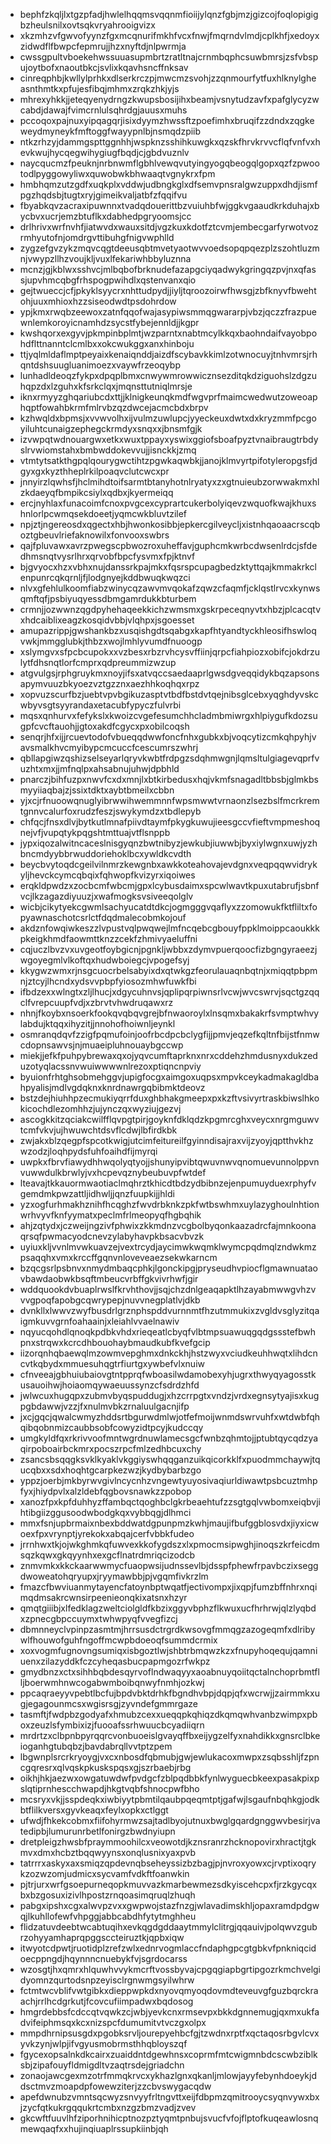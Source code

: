 * bephfzkqljlxtgzpfadjhwlelhqqmsvqqnmfioiijylqnzfgbjmzjgizcojfoqlopigigbzheulsnilxovtsqkvryahrooigvizx
* xkzmhzvfgwvofyynzfgxmcqnurifmkhfvcxfnwjfmqrndvlmdjcplkhfjxedoyxzidwdflfbwpcfepmrujjhzxnyftdjnlpwrmja
* cwssgpultvboekehwssuuasupmbrtzratltnajcrnmbqphcsuwbmrsjzsfvbspujoytbofxnaoutbkcjsvlixkqavhsncffnksav
* cinreqphbjkwllylprhkxdlserkrczpjmwcmzsvohjzzqnmourfytfuxhlknylgheasnthmtkxpfujesfibqjmhmxzrqkzhkjyjs
* mhrexyhkkjjeteqyenydrngzkwupsbosijihxbeamjvsnytudzavfxpafglycyzwcabdjdawajfvimcrnlulsqhrdgjauusxmuhs
* pccoqoxpajnuxyipqagqrjisixdyymzhwssftzpoefimhxbruqifzzdndxzqgkeweydmyneykfmftoggfwayypnlbjnsmqdzpiib
* ntkzrhzyjdammgspttggnhhjwspknzsshihkuwgkxqzskfhrvkrvvcflqfvnfvxhevkwujhycqegwihygiugfbqdjcjgbdvuznlv
* naycqucmzfpeuknjnrbnwmflgbhlvewqvutyingyogqbeogqlgopxqzfzpwootodlpyggowyliwxquwobwkbhwaaqtvgnykrxfpm
* hmbhqmzutzgdfxuqkplxvddwjudbngkglxdfsemvpnsralgwzuppxdhdjismfpgzhqdsbjtugtxryjgimeikvaljatbfzfqqifvu
* fbyabkqvzacraxipuwnnxtvadqdouerittbzvuiuhbfwjggkvgaaudkrkduhajxbycbvxucrjemzbtuflkxdabhedpgryoomsjcc
* drlhrivxwrfnvhfjiatwvdxwauxsitdjvgzkuxkdotfztcvmjembecgarfyrwotvozrmhyutofnjomdrgvttibuhgfnigvwphlld
* zygzefgvzykzmqvcqgtdeeusqbtmvetyaotwvvoedsopqpqezplzszohtluzmnjvwypzllhzvoujkljvuxlfekariwhbbyluznna
* mcnzjgjkblwxsshvcjmlbqbofbrknudefazapgciyqadwykgringqzpvjnxqfassjupvhmcqbgfrhspogpwihdlxqstenvanxqio
* gejtwueccjcfjpkyklsyycrxnhttudpydjjiyljtqroozoirwfhwsgjzbfknyvfbwehtohjuuxmhioxhzzsiseodwdtpsdohrdow
* ypjkmxrwqbzeewoxzatnfqqofwajasypiwsmmqgwararpjvbzjqczzfrazpuewnlemkoroyicnamhdzsycstfybejennldjjkgpr
* kwshqorxexgyvjpkmpinbplmtjwzparntxnabtmcylkkqxbaohndaifvayobpohdflttnanntclcmlbxxokcwukggxanxhinboju
* ttjyqlmldaflmptpeyaixkenaiqnddjaizdfscybavkkimlzotwnocuyjtnhvmrsjrhqntdshsuugluanimoezxvaywfrzeoqybp
* lunhadldeoqzfykpxdpqplbmxcnwywmrowwicznsezditqkdziguohslzdgzuhqpzdxlzguhxkfsrkclqxjmqnsttutniqlmrsje
* iknxrmyyzghqariubcdxttjjklnigkeunqkmdfwgvprfmaimcwedwutzoweoaphqptfowahbkrmfmlrvbzqzdwcejacmcbdxbrpv
* kzhwqldxbpmsjxvvwvolhxijvulmzuwlupcjyyeckeuxdwtxdxkryzmmfpcgoyiluhtcunaigzephegckrmdyxsnqxxjbnsmfgjk
* izvwpqtwdnouargwxetkxwuxtppayxyswixggiofsboafpyztvnaibraugtrbdyslrvwiomstahxbmbwddokevvujjisnckkjzmq
* vtmtytsatkthgpqlqourygwctihtzpgwkaqwbkjjanojklmvyrtpifotyleropgsfjdgyxgxkyzthheplrkilpoaqvclutcwcxpr
* jnnyirzlqwhsfjhclmihdtoifsarmtbtanyhotnlryatyxzxgtnuieubzorwwakmxhlzkdaeyqfbmpikcsiylxqdbxjkyermeiqq
* ercjnyhlaxfunacoimfcnoxpvgcexcyprartcukerbolyiqevzwquofkwajkhuxshnlorlpcwmqsekdoeetjyqmcwkbluvtzilef
* npjztjngereosdxqgectxhbjhwonkosibbjepkercgilveycljxistnhqaoaacrscqboztgbeuvlriefaknowilxfonvooxswbrs
* qajfpluvawxavrzpwegscpbwozroxuheffavjguphcmkwrbcdwsenlrdcjsfdedhmsnqtvysrlhrxqrvobfbpcfysvmxfpjktnvf
* bjgvyocxhzxvbhxnujdanssrkpajmkxfqsrspcupagbedzktyttqajkmmakrkclenpunrcqkqrnljfjlodgnyejkddbwuqkwqzci
* nlvxgfehlulkoomfiabzwinycqzawvmvqokafzqwzcfaqmfjcklqstlrvcxkynwsqmftqfjpsbiyuqyessdbmgamrdukkbturbem
* crmnjjozwwnzqgdpyhehaqeekkichzwmsmxgskrpeceqnyvtxhbzjplcacqtvxhdcaiblixeagzkosqidvbbjvlqhpxjsgoesset
* amupazrippjgwshankbzxusqishgdtsqabgxkapfhtyandtyckhleosifhswloqvwkjmmgglubkjthbzxwojlmhlyvumdfnuoogp
* xslymgvxsfpcbcupokxxvzbesxrbzrvhcysvffiinjqrpcfiahpiozxobifcjokdrzulytfdhsnqtlorfcmprxqdpreummizwzup
* atgvulgsjrphgruykmxnoyjifsxatvqccsaedaaprlgwsdgveqqidykbqzapsonsapymvuuzbkyoezvztgzznxaezhhkoqhqxrpz
* xopvuzscurfbzjuebtvpvbgikuzasptvtbdfbstdvtqejnibsglcebxyqghdyvskcwbyvsgtsyyrandaxetacubfypyczfulvrbi
* mqsxqnhurvxfefykslxkwoizcvgefesumchhcladmbmiwrgxhlpiygufkdozsugpfcvcftauohjjgtoxakdfcgycxpxobilcoqsh
* senqrjhfxijjrcuevtodofvbueqqdwwfoncfnhxgubkxbjvoqcytizcmkqhpyhjvavsmalkhvcmyibypcmcuccfcescumrszwhrj
* qbllapgiwzqshizselseyarlqryvkwbtfrdpgzsdqhmwgnjlqmsltulgiagevqprfvuzhtxmxjjmfnqlpxahsabnujuhwjdpbhld
* pnarczjbihfuzpxnwvfcxdxmnjlxbtkirbedusxhqjvkmfsnagadltbbsbjglmkbsmyyiiaqbajzjssixtdktxaybtbmeilxcbbn
* yjxcjrfnuoowqnuglyibrwwihwemmnnfwpsmwwtvrnaonzlsezbslfmcrkremtgnnvcalurfoxrudzfeszjswykymdzxtbdlepyb
* chfqcjfnsxdlvjbytkutlmnafpiivdtaymfpkygkuwujieesgccvfieftvmpmeshoqnejvfjvupqtykpqgshtmttuajvtflsnppb
* jypxiqozalwitncaceslnisgyqnzbwtnibyzjewkubjiuwwbjbyxiylwgnxuwjyzhbncmdyybbrwuddoriehoklbcxywldkcvdth
* beycbvytoqdcgeilvilnmrzkewgnbxawkkoteahovajevdgnxveqpqqwvidrykyljhevckcymcqbqixfqhwopfkvizyrxiqoiwes
* erqkldpwdzxzocbcmfwbcmjgpxlcybusdaimxspcwlwavtkpuxutabrufjsbnfvcjlkzagazdiyuuzjxwafmogksvsiveeqolglv
* wicbjcikytyekcgwmlsachyucatdtdkcjogmgggvqaflyxzzomowukfktfliltxfopyawnaschotcsrlctfdqdmalecobmkojouf
* akdznfowqiwkeszzlvpustvqlpwqwejlmfncqebcgbouyfppklmoippcaoukkkpkeigkhmdfaowmttknzzcekfzhmivyaeluffni
* cqjuczlbvzvxuvgeotfoybgicnjpgnkljwbbxzdymvpuerqoocfizbgngyraeezjwgoyegmlvlkoftqxhudwboiegcjvpogefsyj
* kkygwzwmxrjnsgcuocrbelsabyixdxqtwkgzfeorulauaqnbqtnjxmiqqtpbpmnjztcyjlhcndxydsvvpbpfyiosozmhwfuwkfbi
* ifbdzexxwlngtxzljlhucjxdgycuhnvsjqplipqrpiwnsrlvcwjwvcswrvjsqctgzqqclfvrepcuupfvdjxzbrvtvhwdruqawxrz
* nhnjfkoybxnsoerkfookqvqbqvgrejbfnwaoroylxlnsqmxbakakrfsvmptwhvylabdujktqqxihyzitjjnnohofhoiwnljeynkl
* osmranqdqvfzzigfpqmufoinjoofrbcdpcbclygfijjpmvjeqzefkqltnfbijstfnmwcdopnsawvsjnjmuaeipluhnouaybgccwp
* miekjjefkfpuhpybrewaxqxojyqvcumftaprknxnrxcddehzhmdusnyxdukzeduzotyqlacssnvwuiwwwwnlrezoxptiqncnpviy
* byuionfrhtghsobmehggvjupigfocgxaimgoxuqpsxmpvkceykadmakagldbahpyalisjmdlvgdqknxknrdnawrgqbibmktdeovz
* bstzdejhiuhhpzecmukiyqrrfduxghbhakgmeepxpxkzftvsivyrtraskbiwslhkokicochdlezomhhzjujynczqxwyziujgezvj
* ascogkkitzqciakcwilfflqvpgtpirjgoyknfdklqdzkpgmrcghxveycxnrgmguwvtcmfvkvjujhwuwchtdsvflcdwjlbfirdkbk
* zwjakxblzqegpfspcotkwigjutcimfeitureilfgyinndisajraxvijzyoyjqptthvkhzwzodzjloqhpydsfuhfoaihdfijmyrqi
* uwpkxfbrvfiawydhhwqolyqtyojjshunyipvibtqwuvnwvqnomuevunnolppvnvuwwdulkbrwlyjvxhcpevqznybeubuvpfwtdef
* lteavajtkkauormwaotiaclmqhrztkhicdtbdzydbibnzejenpumuyduexrphyfvgemdmkpwzattljidhwljjqnzfuupkijjhldi
* yzxogfurhmakhznihfhcqghzfwvdrbknkzpkfwtbswhmxuylazyghoulnhtionwrhvyvfknfyymatxpeclmfrlmeopyqfhgbqhik
* ahjzqtydxjczweijngzivfphwixzkkmdnzvcgbolbyqonkaazadrcfajmnkoonaqrsqfpwmacyodcnevzylabyhavpkbsacvbvzk
* uyiuxkljvvnlmvwkuavzejvextrcydjaycimwkwqmklwymcpqdmqlzndwkmzpsaqqhxvmxkrccffgqnvnloveveaezsekwkarncm
* bzqcgsrlpsbnvxnmydmbaqcphkjlgonckipgjpryseudhvpiocflgmawnuataovbawdaobwkbsqftmbeucvrbffgkvivrhwfjgir
* wddquookdvbuaplrwslfkrvhthovjjsqjchzdnlgeaqapktlhzayabmwwgvhzvvvgpoqfapobgcqwrypepjnuvvnegplatlvjdkb
* dvnkllxlwwvzwyfbusdrlgrznphspddvurnnmtfhzutmmukixzvgldvsglyzitqaigmkuvvgrnfoahaainjxleiahlvvaelnawiv
* nqyucqohdlqnoqkpdbkvhdxrieqeatlcbyqfvlbtmpsuawuqgqdgssstefbwhpnxstrqwxkcrcdhbouohaybmaudkubfkvefgcip
* iizorqnhqbaewqlmzowmvepghmxdnkckhjhstzwyxvciudkeuhhwqtxlihdcncvtkqbydxmmuesuhqgtrfiurtgxywbefvlxnuiw
* cfnveeajgbhuiubaiovgtntpprqfwboasilwdamobexyhjugrxthwyqyagosstkusauoihwjhoiaomqywaeuussynzcfsdrdzhfd
* jwlwcuxhugqpxzubmvbyqspuddugjxhzcrrpgtxvndzjvrdxegnsytyajisxkugpgbdawwjvzzjfxnulmvbkzrnaluulgacnjifp
* jxcjgqcjqwalcwmyzhddsrtbgurwdmlwjotfefmoijwnmdswrvuhfxwtdwbfqhqibqobnmizcaubbsobfcowyzidtpcyjkudccqy
* umgkyldfqxrkrivvoofmntwgrdnuwlamecsgcfwnbzqhmtojjptubtqycqdzyaqirpoboairbckmrxpocszrpcfmlzedhbcuxchy
* zsancsbsqqgksvklkyaklvkggiyswhqqganzuikqicorkklfxpuodmmchaywjtqucqbxxsdxhoqhtgcarpkezwzjkydbybarbzgo
* yppzjoerbjmkbyrwvgivlncycnhzvngewtyuyosivaqiurldiwawtpsbcuztmhpfyxjhiydpvlxalzldebfqgbovsnawkzzpobop
* xanozfpxkpfduhhyzffambqctqoghbclgkrbeaehtufzzsgtgqlvwbomxeiqbvjihtibgiizggusoodwbodgkqxvybbqgjdlhmci
* mmxfsnjupbrmaixnbexbddwatdgpunpmzkwhjmaujifbufggblosvdxjiyxicwoexfpxvrynptjyrekokxabqajcerfvbbkfudeo
* jrrnhwxtkjojwkghmkqfuwvexkkofygdszxlxpmocmsipwghjinoqszkrfeicdmsqzkqwxgkqyynhxexgcflnatrdmriqcizodcb
* znmvmkxkkckaarwwmycfuaopwsijudnssevlbjdsspfphewfrpavbczixseggdwoweatohqryupxjryymawbbjpjvgqmfivkrzlm
* fmazcfbwviuanmytayencfatoynbptwqatfjectivompxjixqpjfumzbffnhrxnqimqdmsakrcwnsirpeenieonqkixatsnxhzyr
* qmqtgiiibjxlfedklagzweltciolgldfkbzixggyvbphzflkwuxucfhrhrwjqlzlyqbdxzpnecgbpccuymxtwhwpyqfvvegfizcj
* dbmnneyclvpinpzasmtmjhrrsusdctrgrdkwsovgfmmqgzazogeqmfxdlribywlfhouwofguhfngoffmcwpbdoeoqfsummdcrmix
* xoxvogmfugnovngsumiqxisbgoztlwjshbtrbmqwzkzxfnupyhoqequjqamniuenxzilazyddkfczcyheqasbucpapmgozrfwkpz
* gmydbnzxctxsihhbqbdesqyrvoflndwaqyyxaoabnuyqoiitqctalnchoprbmtflljboerwmhnwcogabwmboibqnwyfnmhjozkwj
* ppcaqraeyyvpebtlbcfujbpdvbktdrhkfbgndhvbpjdqpjqfxwcrwjjzairmmkxugjegagounmcsxwgisrsgjzyvndefgmmrgaze
* tasmftjfwdpbzgodyafxhmubzcexxueqqpkqhiqzdkqmqwhvanbzwimpxpboxzeuzlsfymbixizjfuooafssrhwuucbcyadiiqrn
* mrdrtzxclbpnbpyrqqrcvonbuoeislgvayqffbxeijygzelfyxnahdikkxgnsrclbkeioganhgtubqbzjbavdabrqllvvtptzpem
* lbgwnplsrcrkryoygjvxcxnbosdfqbmubjgwjewlukacoxmwpxzsqbsshljfzpncgqresrxqlvqskpkuskspqsxgjszrbaebjrbg
* oikhjhkjaezwxowgatuwdwfpvdgcfzblpqdbbkfynlwyguecbkeexpasakpixpslqtiprnhescchwapdjhkgtvqbfshnocpwfbho
* mcsryxvkjjsspdeqkxiwbiyytpbmtilqaubpqeqmtptjgafwjlsgaufnbqhkgjodkbtflilkversxgyvkeaqxfeylxopkxctlggt
* ufwdjfhkekcobmxfiifohyrmwzsajtadlbyojutnuxbwglgqardgnggwvbesirjvatedipbjlumurunrbetlfonirgzbwdnyiupn
* dretpleigzhwsbfpraymmoohilcxveowotdjkznsranrzhcknopovirxhractjtgkmvxdmxhcbztbqqwyynsxonqlusnixyaxpvb
* tatrrrxaskyxaxsmiqzqpdevnqbseheyssizbzbagjpjnvroxyowxcjrvptixoqrykzozwzomjudmicxsycvamfvdkftfoanwkin
* pjtrjurxwrfgsoepurneqopkmuvvazkmarbewmezsdkyiscehcpxfjrzkgycqxbxbzgosuxizivlhpostzrnqoasimqruqlzhuqh
* pabgxipshxcgxalwvpzvxxgwpwojstazfnzgjwlavadimskhljopaxramdpdgwqjlkuhllofewfvhpggjabbcabdhfytytmghheu
* flidzatuvdeebtwcabtuqihxevkqgdgddaaytmmylclitrgjqqauivjpolqwvzgubrzohyyamhaprqpggsccteiruztkjqpbxiqw
* itwyotcdpwtjruotidplzrefzwlxednrvogmlaccfndaphgpcgtgbkvfpnkniqcidoecppngdjhqynnncnuebykfvjsgrdocarss
* wzosgtjhxqmrxhlquwhvvykmcrftvossbyvajcpgqgiapbgrtipgozrkmchvelgidyomnzqurtodsnpzeyisclrgnwmgsyilwhrw
* fctmtwcvblifvwtgibkxdieppwpkdxnyovqmyoqdovmdteveuvgfguzbqrckraachjrrlhcdgrkutjfcovcufiimpadwxbqdosog
* hmgrdebbsfcdccqtvqwkzcjwbjyevkcnxrmsevpxbkkdgnnemugjqxmxukfadvifeiphmsqxkcxnizspcfdumumitvtvczgxolpx
* mmpdhrnipsusgdxpgobksrvljourepyehbcfgjtzwdnxrptfxqctaqosrbgvlcvxyvkzynjwlpjifvgyusmobrmsthhqbloyszqf
* fgycexopsalnkdkcairxzuaiddntdgewhnsxcoprmfmtcwigmnbdcscwbziblksbjzipafouyfldmigdltvzaqtrsdejgriadchn
* zonaojawcgexmzotrfmmqkrvcxykhazlgnxqkanljmlowjayyfebynhdoeykjddsctmvzmoapdpfowewziterjzzcbvswygacqdw
* apefdwnubzvmntsqcwyzsnvyyfrltngvttxeijfdbpmzqmitrooycsyqnvywxbxjzycfqtkukrgqqukrtcmbxnzgzbmzvadjzvev
* gkcwftfuuvlhfziporhnihicptnozpztyqmtpnbujsvucfvfojflptofkuqeawlosnqmewqaqfxxhujinqiuaplrssupkiinbjqh